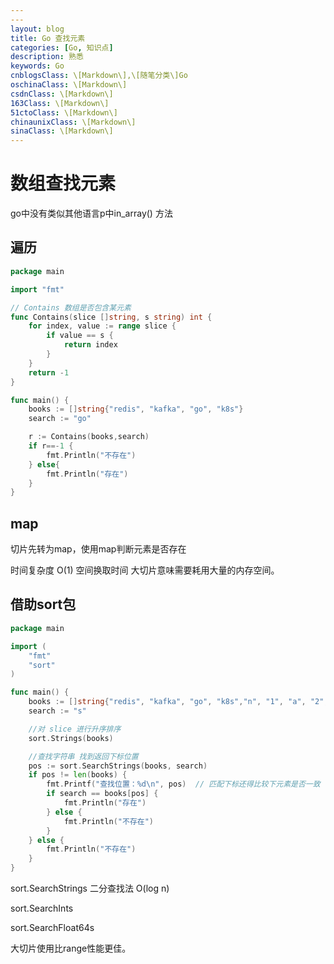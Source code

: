 ```yaml
---
---
layout: blog
title: Go 查找元素
categories: [Go, 知识点]
description: 熟悉
keywords: Go
cnblogsClass: \[Markdown\],\[随笔分类\]Go
oschinaClass: \[Markdown\]
csdnClass: \[Markdown\]
163Class: \[Markdown\]
51ctoClass: \[Markdown\]
chinaunixClass: \[Markdown\]
sinaClass: \[Markdown\]
---
```


# 数组查找元素
go中没有类似其他语言p中in_array() 方法

## 遍历
```go
package main

import "fmt"

// Contains 数组是否包含某元素
func Contains(slice []string, s string) int {
	for index, value := range slice {
		if value == s {
			return index
		}
	}
	return -1
}

func main() {
	books := []string{"redis", "kafka", "go", "k8s"}
	search := "go"

	r := Contains(books,search)
	if r==-1 {
		fmt.Println("不存在")
	} else{
		fmt.Println("存在")
	}
}
```

## map
切片先转为map，使用map判断元素是否存在

时间复杂度 O(1)  空间换取时间    大切片意味需要耗用大量的内存空间。

## 借助sort包
```go
package main

import (
	"fmt"
	"sort"
)

func main() {
	books := []string{"redis", "kafka", "go", "k8s","n", "1", "a", "2", "你","sun"}
	search := "s"

	//对 slice 进行升序排序
	sort.Strings(books)

	//查找字符串 找到返回下标位置
	pos := sort.SearchStrings(books, search)
	if pos != len(books) {
		fmt.Printf("查找位置：%d\n", pos)  // 匹配下标还得比较下元素是否一致（设计）
		if search == books[pos] {
			fmt.Println("存在")
		} else {
			fmt.Println("不存在")
		}
	} else {
		fmt.Println("不存在")
	}
}
```

sort.SearchStrings 二分查找法  O(log n)

sort.SearchInts

sort.SearchFloat64s

大切片使用比range性能更佳。








